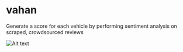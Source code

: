 # vahan
Generate a score for each vehicle by performing sentiment analysis on scraped, crowdsourced reviews

![Alt text](https://user-images.githubusercontent.com/83749892/259807711-f2c3c969-8f47-4367-ac77-4d9a51fa6f53.gif)  
